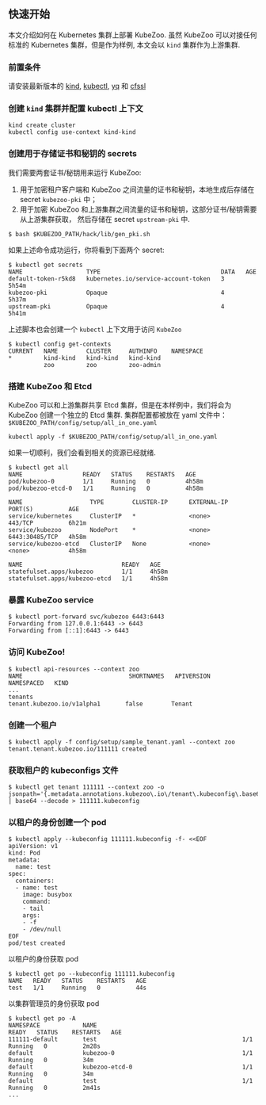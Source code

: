## 快速开始

本文介绍如何在 Kubernetes 集群上部署 KubeZoo. 虽然 KubeZoo 可以对接任何标准的 Kubernetes 集群，但是作为样例,
本文会以 `kind` 集群作为上游集群.

### 前置条件

请安装最新版本的 [kind](https://kind.sigs.k8s.io/docs/user/quick-start/#installation), [kubectl](https://kubernetes.io/docs/tasks/tools/), [yq](https://github.com/mikefarah/yq#install) 和 [cfssl](https://github.com/cloudflare/cfssl#installation)

### 创建 `kind` 集群并配置 kubectl 上下文 

```console
kind create cluster
kubectl config use-context kind-kind
```

### 创建用于存储证书和秘钥的 secrets


我们需要两套证书/秘钥用来运行 KubeZoo:
1. 用于加密租户客户端和 KubeZoo 之间流量的证书和秘钥，本地生成后存储在 secret `kubezoo-pki` 中；
2. 用于加密 KubeZoo 和上游集群之间流量的证书和秘钥，这部分证书/秘钥需要从上游集群获取，
   然后存储在 secret  `upstream-pki` 中.

```console
$ bash $KUBEZOO_PATH/hack/lib/gen_pki.sh
```

如果上述命令成功运行，你将看到下面两个 secret:

```console
$ kubectl get secrets
NAME                  TYPE                                  DATA   AGE
default-token-r5kd8   kubernetes.io/service-account-token   3      5h54m
kubezoo-pki           Opaque                                4      5h37m
upstream-pki          Opaque                                4      5h41m
```

上述脚本也会创建一个 `kubectl` 上下文用于访问 `KubeZoo`
```console
$ kubectl config get-contexts
CURRENT   NAME        CLUSTER     AUTHINFO    NAMESPACE
*         kind-kind   kind-kind   kind-kind
          zoo         zoo         zoo-admin
```

### 搭建 KubeZoo 和 Etcd

KubeZoo 可以和上游集群共享 Etcd 集群，但是在本样例中，我们将会为 KubeZoo 创建一个独立的 Etcd 集群.
集群配置都被放在 yaml 文件中：`$KUBEZOO_PATH/config/setup/all_in_one.yaml`

```console
kubectl apply -f $KUBEZOO_PATH/config/setup/all_in_one.yaml
```

如果一切顺利，我们会看到相关的资源已经就绪.

```console
$ kubectl get all
NAME                 READY   STATUS    RESTARTS   AGE
pod/kubezoo-0        1/1     Running   0          4h58m
pod/kubezoo-etcd-0   1/1     Running   0          4h58m

NAME                   TYPE        CLUSTER-IP      EXTERNAL-IP   PORT(S)          AGE
service/kubernetes     ClusterIP   *               <none>        443/TCP          6h21m
service/kubezoo        NodePort    *               <none>        6443:30485/TCP   4h58m
service/kubezoo-etcd   ClusterIP   None            <none>        <none>           4h58m

NAME                            READY   AGE
statefulset.apps/kubezoo        1/1     4h58m
statefulset.apps/kubezoo-etcd   1/1     4h58m
```

### 暴露 KubeZoo service

```console
$ kubectl port-forward svc/kubezoo 6443:6443
Forwarding from 127.0.0.1:6443 -> 6443
Forwarding from [::1]:6443 -> 6443
```

### 访问 KubeZoo!

```console
$ kubectl api-resources --context zoo
NAME                              SHORTNAMES   APIVERSION                        NAMESPACED   KIND
...
tenants                                        tenant.kubezoo.io/v1alpha1       false        Tenant
```

### 创建一个租户

```console
$ kubectl apply -f config/setup/sample_tenant.yaml --context zoo
tenant.tenant.kubezoo.io/111111 created
```

### 获取租户的 kubeconfigs 文件

```console
$ kubectl get tenant 111111 --context zoo -o jsonpath='{.metadata.annotations.kubezoo\.io\/tenant\.kubeconfig\.base64}' | base64 --decode > 111111.kubeconfig
```

### 以租户的身份创建一个 pod

```console
$ kubectl apply --kubeconfig 111111.kubeconfig -f- <<EOF
apiVersion: v1
kind: Pod
metadata:
  name: test
spec:
  containers:
  - name: test
    image: busybox
    command:
    - tail
    args:
    - -f
    - /dev/null
EOF
pod/test created
```

以租户的身份获取 pod

```console
$ kubectl get po --kubeconfig 111111.kubeconfig
NAME   READY   STATUS    RESTARTS   AGE
test   1/1     Running   0          44s
```

以集群管理员的身份获取 pod

```console
$ kubectl get po -A
NAMESPACE            NAME                                         READY   STATUS    RESTARTS   AGE
111111-default       test                                         1/1     Running   0          2m28s
default              kubezoo-0                                    1/1     Running   0          34m
default              kubezoo-etcd-0                               1/1     Running   0          34m
default              test                                         1/1     Running   0          2m41s
...
```

